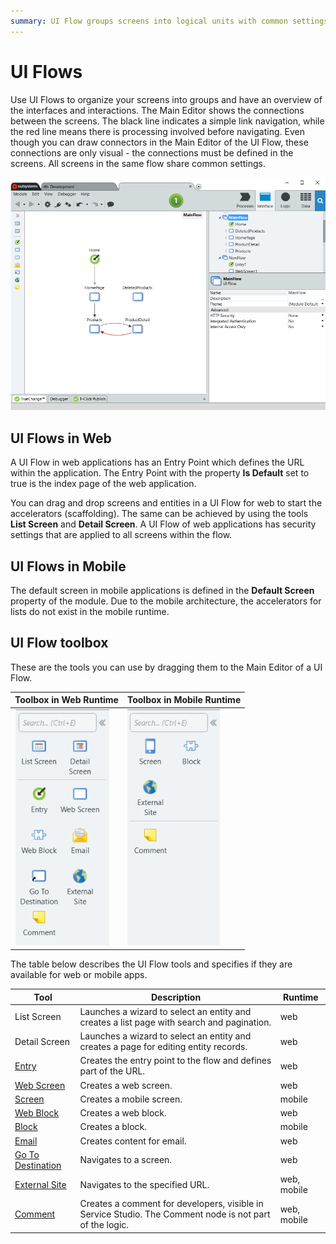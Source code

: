 ```yaml
---
summary: UI Flow groups screens into logical units with common settings.
---
```


# UI Flows

Use UI Flows to organize your screens into groups and have an overview of the interfaces and interactions. The Main Editor shows the connections between the screens. The black line indicates a simple link navigation, while the red line means there is processing involved before navigating. Even though you can draw connectors in the Main Editor of the UI Flow, these connections are only visual - the connections must be defined in the screens. All screens in the same flow share common settings.

![](images/uiflow-service-studio-web.png)

## UI Flows in Web

A UI Flow in web applications has an Entry Point which defines the URL within the application. The Entry Point with the property **Is Default** set to true is the index page of the web application.

You can drag and drop screens and entities in a UI Flow for web to start the accelerators (scaffolding). The same can be achieved by using the tools **List Screen** and **Detail Screen**. A UI Flow of web applications has security settings that are applied to all screens within the flow.


## UI Flows in Mobile

The default screen in mobile applications is defined in the **Default Screen** property of the module. Due to the mobile architecture, the accelerators for lists do not exist in the mobile runtime.

## UI Flow toolbox

These are the tools you can use by dragging them to the Main Editor of a UI Flow.

| Toolbox in Web Runtime | Toolbox in Mobile Runtime |
|---|---|
|![](images/uiflow-tools-web.png)|![](images/uiflow-tools-mobile.png)|

The table below describes the UI Flow tools and specifies if they are available for web or mobile apps.

| Tool | Description | Runtime |
|---|---|---|
| List Screen | Launches a wizard to select an entity and creates a list page with search and pagination. | web |
| Detail Screen | Launches a wizard to select an entity and creates a page for editing entity records. | web |
| [Entry](<https://success.outsystems.com/Documentation/11/Reference/Web_Interfaces/Navigating_in_the_Application/Entry>) | Creates the entry point to the flow and defines part of the URL. | web |
| [Web Screen](<https://success.outsystems.com/Documentation/11/Reference/Web_Interfaces/Navigating_in_the_Application/Web_Screen>) | Creates a web screen. | web |
| [Screen](<https://success.outsystems.com/Documentation/11/Reference/Mobile_Interfaces/Navigating_in_the_Application/Screen>) | Creates a mobile screen. | mobile |
| [Web Block](<https://success.outsystems.com/Documentation/11/Reference/Web_Interfaces/Navigating_in_the_Application/Web_Block>) | Creates a web block. | web |
| [Block](<https://success.outsystems.com/Documentation/11/Reference/Mobile_Interfaces/Navigating_in_the_Application/Block>) | Creates a block. | mobile |
| [Email](<https://success.outsystems.com/Documentation/11/Reference/Web_Interfaces/Navigating_in_the_Application/Email>) | Creates content for email. | web |
| [Go To Destination](<https://success.outsystems.com/Documentation/11/Reference/Web_Interfaces/Navigating_in_the_Application/Go_To_Destination>) | Navigates to a screen. | web |
| [External Site](<https://success.outsystems.com/Documentation/11/Reference/Web_Interfaces/Navigating_in_the_Application/External_Site>) | Navigates to the specified URL. | web, mobile |
| [Comment](<https://success.outsystems.com/Documentation/11/Reference/Mobile_Interfaces/Navigating_in_the_Application/Comment>) | Creates a comment for developers, visible in Service Studio. The Comment node is not part of the logic. | web, mobile |
